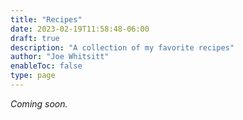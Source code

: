 ```yaml
---
title: "Recipes"
date: 2023-02-19T11:58:48-06:00
draft: true
description: "A collection of my favorite recipes"
author: "Joe Whitsitt"
enableToc: false
type: page
---
```


_Coming soon._
